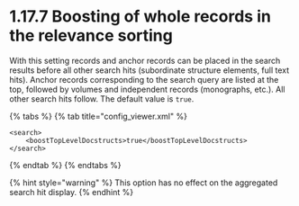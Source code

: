 # 1.17.7 Boosting of whole records in the relevance sorting

With this setting records and anchor records can be placed in the search results before all other search hits \(subordinate structure elements, full text hits\). Anchor records corresponding to the search query are listed at the top, followed by volumes and independent records \(monographs, etc.\). All other search hits follow. The default value is `true`.

{% tabs %}
{% tab title="config\_viewer.xml" %}
```markup
<search>
    <boostTopLevelDocstructs>true</boostTopLevelDocstructs>
</search>
```
{% endtab %}
{% endtabs %}

{% hint style="warning" %}
This option has no effect on the aggregated search hit display.
{% endhint %}




